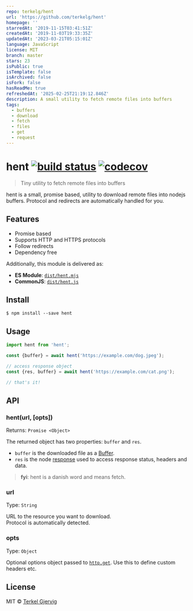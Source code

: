 ```yaml
---
repo: terkelg/hent
url: 'https://github.com/terkelg/hent'
homepage: ''
starredAt: '2019-11-15T03:41:51Z'
createdAt: '2019-11-03T19:33:35Z'
updatedAt: '2023-03-21T05:15:01Z'
language: JavaScript
license: MIT
branch: master
stars: 23
isPublic: true
isTemplate: false
isArchived: false
isFork: false
hasReadMe: true
refreshedAt: '2025-02-25T21:19:12.846Z'
description: A small utility to fetch remote files into buffers
tags:
  - buffers
  - download
  - fetch
  - files
  - get
  - request
---
```


# hent [![build status](https://badgen.now.sh/github/status/terkelg/hent)](https://github.com/terkelg/hent/actions) [![codecov](https://badgen.now.sh/codecov/c/github/terkelg/hent)](https://codecov.io/gh/terkelg/hent)

> Tiny utility to fetch remote files into buffers

hent is a small, promise based, utility to download remote files into nodejs buffers.
Protocol and redirects are automatically handled for you.


## Features

- Promise based
- Supports HTTP and HTTPS protocols
- Follow redirects
- Dependency free

Additionally, this module is delivered as:

* **ES Module**: [`dist/hent.mjs`](https://unpkg.com/hent/dist/hent.mjs)
* **CommonJS**: [`dist/hent.js`](https://unpkg.com/hent/dist/hent.js)


## Install

```
$ npm install --save hent
```


## Usage

```js
import hent from 'hent';

const {buffer} = await hent('https://example.com/dog.jpeg');

// access response object
const {res, buffer} = await hent('https://example.com/cat.png');

// that's it!
```


## API

### hent(url, [opts])
Returns: `Promise <Object>`

The returned object has two properties: `buffer` and `res`.
- `buffer` is the downloaded file as a [Buffer](https://nodejs.org/api/buffer.html).
- `res` is the node [response](https://nodejs.org/api/http.html#http_class_http_incomingmessage) used to access response status, headers and data.


> **fyi**: hent is a danish word and means fetch.

### url
Type: `String`

URL to the resource you want to download.<br>
Protocol is automatically detected.

### opts
Type: `Object`

Optional options object passed to [`http.get`](https://nodejs.org/dist/latest-v6.x/docs/api/http.html#http_http_get_options_callback).
Use this to define custom headers etc.


## License

MIT © [Terkel Gjervig](https://terkel.com)
